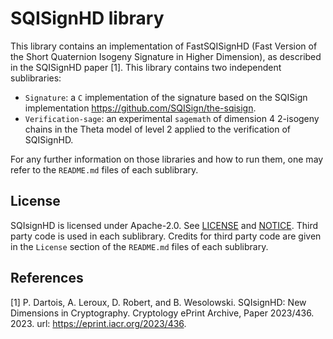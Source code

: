 # SQISignHD library

This library contains an implementation of FastSQISignHD (Fast Version of the Short Quaternion Isogeny Signature in Higher Dimension), as described in the SQISignHD paper [1]. This library contains two independent sublibraries:
- `Signature`: a `C` implementation of the signature based on the SQISign implementation <https://github.com/SQISign/the-sqisign>.
- `Verification-sage`: an experimental `sagemath` of dimension 4 $2$-isogeny chains in the Theta model of level $2$ applied to the verification of SQISignHD.

For any further information on those libraries and how to run them, one may refer to the `README.md` files of each sublibrary.  

## License 

SQIsignHD is licensed under Apache-2.0. See [LICENSE](LICENSE) and [NOTICE](NOTICE). Third party code is used in each sublibrary. Credits for third party code are given in the `License` section of the `README.md` files of each sublibrary.

## References

[1] P. Dartois, A. Leroux, D. Robert, and B. Wesolowski. SQIsignHD: New Dimensions in Cryptography. Cryptology ePrint Archive, Paper 2023/436. 2023. url: https://eprint.iacr.org/2023/436.
